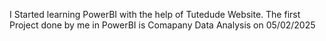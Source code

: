 I Started learning PowerBI with the help of Tutedude Website.
The first Project done by me in PowerBI is Comapany Data Analysis on 05/02/2025
